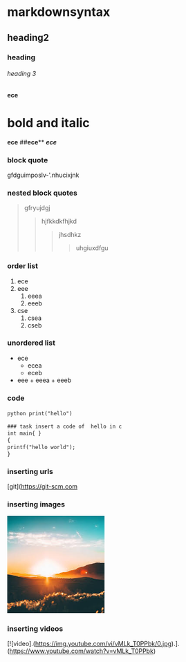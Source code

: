 # markdownsyntax
## heading2
### heading
###### heading 3
**ece**
# bold and italic
__ece__
##__ece__**
__*ece*__
### block quote
gfdguimposlv-'.nhucixjnk 
### nested block quotes
> gfryujdgj
>> hjfkkdkfhjkd
>>> jhsdhkz
>>>> uhgiuxdfgu
### order list 
1. ece 
2. eee
    1. eeea
     2. eeeb
 3. cse 
      1. csea
       2. cseb
### unordered list
- ece
    - ecea
    - eceb
 - eee
       + eeea
       + eeeb
### code
`
python
print("hello")
`
```
### task insert a code of  hello in c
int main{ }
{
printf("hello world");
}
``` 
### inserting urls

[git](https://git-scm.com
### inserting images
![bhanu](https://github.com/bhanuteja-09/markdownsyntax/blob/master/img1.jpg)
### inserting videos

[![video].(https://img.youtube.com/vi/vMLk_T0PPbk/0.jpg).].(https://www.youtube.com/watch?v=vMLk_T0PPbk)

